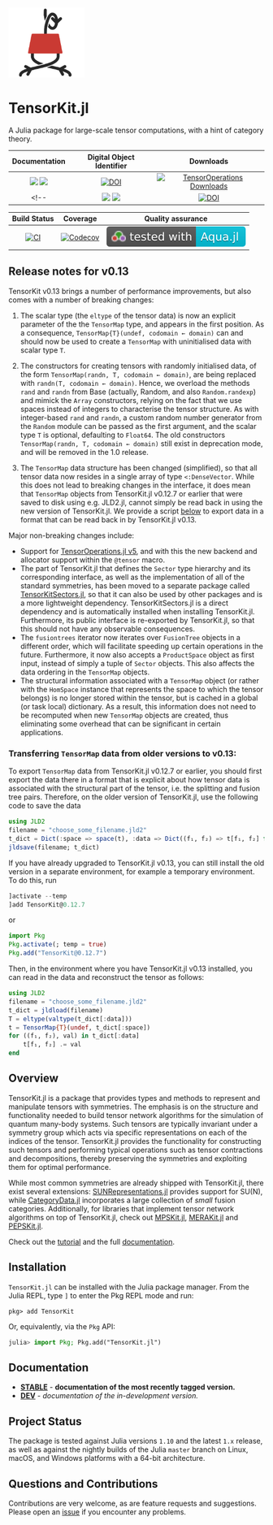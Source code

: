 <picture>
    <source media="(prefers-color-scheme: dark)" srcset="https://github.com/Jutho/TensorKit.jl/blob/master/docs/src/assets/logo-dark.svg">
    <img alt="TensorKit.jl logo" src="https://github.com/Jutho/TensorKit.jl/blob/master/docs/src/assets/logo.svg" width="150">
</picture>

# TensorKit.jl

A Julia package for large-scale tensor computations, with a hint of category theory.

| **Documentation** | **Digital Object Identifier** | **Downloads** |
|:-----------------:|:-----------------------------:|:-------------:|
| [![][docs-stable-img]][docs-stable-url] [![][docs-dev-img]][docs-dev-url] | [![DOI][doi-img]][doi-url] | [![TensorOperations Downloads][downloads-img]][downloads-url] |
<!-- | [![][docs-stable-img]][docs-stable-url] [![][docs-dev-img]][docs-dev-url] | [![DOI][doi-img]][doi-url] | [![TensorOperations Downloads][downloads-img]][downloads-url] | -->

| **Build Status** | **Coverage** | **Quality assurance** |
|:----------------:|:------------:|:---------------------:|
| [![CI][ci-img]][ci-url] | [![Codecov][codecov-img]][codecov-url] | [![Aqua QA][aqua-img]][aqua-url] |


[docs-stable-img]: https://img.shields.io/badge/docs-stable-blue.svg
[docs-stable-url]: https://jutho.github.io/TensorKit.jl/stable

[docs-dev-img]: https://img.shields.io/badge/docs-dev-blue.svg
[docs-dev-url]: https://jutho.github.io/TensorKit.jl/latest

[doi-img]: https://zenodo.org/badge/DOI/10.5281/zenodo.8421339.svg
[doi-url]: https://doi.org/10.5281/zenodo.8421339

[downloads-img]: https://img.shields.io/badge/dynamic/json?url=http%3A%2F%2Fjuliapkgstats.com%2Fapi%2Fv1%2Ftotal_downloads%2FTensorKit&query=total_requests&label=Downloads
[downloads-url]: http://juliapkgstats.com/pkg/TensorKit

[ci-img]: https://github.com/Jutho/TensorKit.jl/actions/workflows/CI.yml/badge.svg
[ci-url]: https://github.com/Jutho/TensorKit.jl/actions/workflows/CI.yml

[codecov-img]: https://codecov.io/gh/Jutho/TensorKit.jl/branch/master/graph/badge.svg
[codecov-url]: https://codecov.io/gh/Jutho/TensorKit.jl

[aqua-img]: https://raw.githubusercontent.com/JuliaTesting/Aqua.jl/master/badge.svg
[aqua-url]: https://github.com/JuliaTesting/Aqua.jl

## Release notes for v0.13

TensorKit v0.13 brings a number of performance improvements, but also comes with a number of
breaking changes:

1. The scalar type (the `eltype` of the tensor data) is now an explicit parameter of the
   the `TensorMap` type, and appears in the first position. As a consequence,
   `TensorMap{T}(undef, codomain ← domain)` can and should now be used to create a
   `TensorMap` with uninitialised data with scalar type `T`.

3. The constructors for creating tensors with randomly initialised data, of the form
   `TensorMap(randn, T, codomain ← domain)`, are being replaced with
   `randn(T, codomain ← domain)`. Hence, we overload the methods `rand` and `randn` from
   Base (actually, Random, and also `Random.randexp`) and mimick the `Array` constructors,
   relying on the fact that we use spaces instead of integers to characterise the tensor
   structure. As with integer-based `rand` and `randn`, a custom random number generator
   from the `Random` module can be passed as the first argument, and the scalar type `T` is
   optional, defaulting to `Float64`. The old constructors
   `TensorMap(randn, T, codomain ← domain)` still exist in deprecation mode, and will be
   removed in the 1.0 release.

3. The `TensorMap` data structure has been changed (simplified), so that all tensor data now
   resides in a single array of type `<:DenseVector`. While this does not lead to breaking
   changes in the interface, it does mean that `TensorMap` objects from TensorKit.jl
   v0.12.7 or earlier that were saved to disk using e.g. JLD2.jl, cannot simply be read back
   in using the new version of TensorKit.jl. We provide a script [below](https://github.com/Jutho/TensorKit.jl?tab=readme-ov-file#transferring-tensormap-data-from-older-versions-to-v013)
   to export data in a format that can be read back in by TensorKit.jl v0.13.

Major non-breaking changes include:

* Support for [TensorOperations.jl v5](https://github.com/Jutho/TensorOperations.jl), and
  with this the new backend and allocator support within the `@tensor` macro.
* The part of TensorKit.jl that defines the `Sector` type hierarchy and its corresponding
  interface, as well as the implementation of all of the standard symmetries, has been
  moved to a separate package called [TensorKitSectors.jl](https://github.com/QuantumKitHub/TensorKitSectors.jl),
  so that it can also be used by other packages and is a more lightweight dependency.
  TensorKitSectors.jl is a direct dependency and is automatically installed when installing
  TensorKit.jl. Furthermore, its public interface is re-exported by TensorKit.jl, so that
  this should not have any observable consequences.
* The `fusiontrees` iterator now iterates over `FusionTree` objects in a different order,
  which will facilitate speeding up certain operations in the future. Furthermore, it now
  also accepts a `ProductSpace` object as first input, instead of simply a tuple of `Sector`
  objects. This also affects the data ordering in the `TensorMap` objects.
* The structural information associated with a `TensorMap` object (or rather with the
  `HomSpace` instance that represents the space to which the tensor belongs) is no longer
  stored within the tensor, but is cached in a global (or task local) dictionary. As a
  result, this information does not need to be recomputed when new `TensorMap` objects are
  created, thus eliminating some overhead that can be significant in certain applications.

### Transferring `TensorMap` data from older versions to v0.13:

To export `TensorMap` data from TensorKit.jl v0.12.7 or earlier, you should first export the
data there in a format that is explicit about how tensor data is associated with the
structural part of the tensor, i.e. the splitting and fusion tree pairs. Therefore, on the 
older version of TensorKit.jl, use the following code to save the data

```julia
using JLD2
filename = "choose_some_filename.jld2"
t_dict = Dict(:space => space(t), :data => Dict((f₁, f₂) => t[f₁, f₂] for (f₁, f₂) in fusiontrees(t)))
jldsave(filename; t_dict)
```

If you have already upgraded to TensorKit.jl v0.13, you can still install the old version in
a separate environment, for example a temporary environment. To do this, run

```julia
]activate --temp
]add TensorKit@0.12.7
```

or

```julia
import Pkg
Pkg.activate(; temp = true)
Pkg.add("TensorKit@0.12.7")
```

Then, in the environment where you have TensorKit.jl v0.13 installed, you can read in the
data and reconstruct the tensor as follows:

```julia
using JLD2
filename = "choose_some_filename.jld2"
t_dict = jldload(filename)
T = eltype(valtype(t_dict[:data]))
t = TensorMap{T}(undef, t_dict[:space])
for ((f₁, f₂), val) in t_dict[:data]
    t[f₁, f₂] .= val
end
```

## Overview

TensorKit.jl is a package that provides types and methods to represent and manipulate
tensors with symmetries. The emphasis is on the structure and functionality needed to build
tensor network algorithms for the simulation of quantum many-body systems. Such tensors are
typically invariant under a symmetry group which acts via specific representations on each of
the indices of the tensor. TensorKit.jl provides the functionality for constructing such
tensors and performing typical operations such as tensor contractions and decompositions,
thereby preserving the symmetries and exploiting them for optimal performance.

While most common symmetries are already shipped with TensorKit.jl, there exist several
extensions: [SUNRepresentations.jl](https://github.com/QuantumKitHub/SUNRepresentations.jl)
provides support for SU(N), while [CategoryData.jl](https://github.com/lkdvos/CategoryData.jl)
incorporates a large collection of *small* fusion categories.
Additionally, for libraries that implement tensor network algorithms on top of
TensorKit.jl, check out [MPSKit.jl](https://github.com/QuantumKitHub/MPSKit.jl),
[MERAKit.jl](https://github.com/mhauru/MERAKit.jl) and [PEPSKit.jl](https://github.com/QuantumKitHub/PEPSKit.jl).

Check out the [tutorial](https://jutho.github.io/TensorKit.jl/stable/man/tutorial/) and the
full [documentation](https://jutho.github.io/TensorKit.jl/stable).

## Installation
`TensorKit.jl` can be installed with the Julia package manager.
From the Julia REPL, type `]` to enter the Pkg REPL mode and run:
```
pkg> add TensorKit
```

Or, equivalently, via the `Pkg` API:
```julia
julia> import Pkg; Pkg.add("TensorKit.jl")
```

## Documentation

-   [**STABLE**][docs-stable-url] - **documentation of the most recently tagged version.**
-   [**DEV**][docs-dev-url] - *documentation of the in-development version.*

## Project Status

The package is tested against Julia versions `1.10` and the latest `1.x` release, as
well as against the nightly builds of the Julia `master` branch on Linux, macOS, and Windows
platforms with a 64-bit architecture.

## Questions and Contributions

Contributions are very welcome, as are feature requests and suggestions. Please open an [issue][issues-url] if you encounter any problems.

[issues-url]: https://github.com/Jutho/TensorKit.jl/issues
